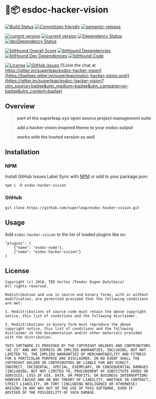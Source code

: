# :electric_plug::package: esdoc-hacker-vision

[![Build Status](http://img.shields.io/travis/superleap/esdoc-hacker-vision.svg?style=flat-square)](https://travis-ci.org/superleap/esdoc-hacker-vision) [![Commitizen friendly](https://img.shields.io/badge/commitizen-friendly-brightgreen.svg)](http://commitizen.github.io/cz-cli/) [![semantic-release](https://img.shields.io/badge/%20%20%F0%9F%93%A6%F0%9F%9A%80-semantic--release-e10079.svg?style=flat-square)](https://github.com/semantic-release/semantic-release)  

[![current version](https://img.shields.io/npm/v/esdoc-hacker-vision.svg?style=flat-square)](https://www.npmjs.com/package/github-asana-tag-sync) [![current version](https://img.shields.io/node/v/esdoc-hacker-vision.svg?style=flat-square)](https://www.npmjs.com/package/github-asana-tag-sync) 
[![Dependency Status](https://david-dm.org/superleap/esdoc-hacker-vision.svg)](https://david-dm.org/superleap/esdoc-hacker-vision) [![devDependency Status](https://david-dm.org/superleap/esdoc-hacker-vision/dev-status.svg)](https://david-dm.org/superleap/esdoc-hacker-vision#info=devDependencies) 

[![bitHound Overall Score](https://www.bithound.io/github/superleap/esdoc-hacker-vision/badges/score.svg)](https://www.bithound.io/github/superleap/esdoc-hacker-vision) [![bitHound Dependencies](https://www.bithound.io/github/superleap/esdoc-hacker-vision/badges/dependencies.svg)](https://www.bithound.io/github/superleap/esdoc-hacker-vision/master/dependencies/npm) [![bitHound Dev Dependencies](https://www.bithound.io/github/superleap/esdoc-hacker-vision/badges/devDependencies.svg)](https://www.bithound.io/github/superleap/esdoc-hacker-vision/master/dependencies/npm) [![bitHound Code](https://www.bithound.io/github/superleap/esdoc-hacker-vision/badges/code.svg)](https://www.bithound.io/github/superleap/esdoc-hacker-vision)

[![License](http://img.shields.io/:license-BSD2-blue.svg?style=flat-square)](https://opensource.org/licenses/BSD-2-Clause) [![GitHub issues](https://img.shields.io/github/issues/superleap/esdoc-hacker-vision.svg)](https://github.com/superleap/esdoc-hacker-vision/issues) [![Join the chat at https://gitter.im/superleap/esdoc-hacker-vision](https://badges.gitter.im/superleap/esdoc-hacker-vision.svg)](https://gitter.im/superleap/esdoc-hacker-vision?utm_source=badge&utm_medium=badge&utm_campaign=pr-badge&utm_content=badge)

## Overview

> **part of the superleap.xyz open source project management suite**

> **add a hacker vision inspired theme to your esdoc output**

> **works with the hosted version as well**

## Installation

### NPM

Install GitHub Issues Label Sync with [NPM](https://www.npmjs.com/) or add 
to your package.json:

```
npm i -D esdoc-hacker-vision
```

### GitHub

```
git clone https://github.com/superleap/esdoc-hacker-vision.git
```

## Usage

Add `esdoc-hacker-vision` to the list of loaded plugins like so:

```
"plugins": [
    {"name": "esdoc-node"},
    {"name": "esdoc-hacker-vision"}
]
```

## License

    Copyright (c) 2016, TED Vortex (Teodor Eugen Duțulescu)
    All rights reserved.
    
    Redistribution and use in source and binary forms, with or without 
    modification, are permitted provided that the following conditions 
    are met:
    
    1. Redistributions of source code must retain the above copyright 
    notice, this list of conditions and the following disclaimer.
    
    2. Redistributions in binary form must reproduce the above 
    copyright notice, this list of conditions and the following 
    disclaimer in the documentation and/or other materials provided 
    with the distribution.
    
    THIS SOFTWARE IS PROVIDED BY THE COPYRIGHT HOLDERS AND CONTRIBUTORS 
    "AS IS" AND ANY EXPRESS OR IMPLIED WARRANTIES, INCLUDING, BUT NOT 
    LIMITED TO, THE IMPLIED WARRANTIES OF MERCHANTABILITY AND FITNESS 
    FOR A PARTICULAR PURPOSE ARE DISCLAIMED. IN NO EVENT SHALL THE 
    COPYRIGHT HOLDER OR CONTRIBUTORS BE LIABLE FOR ANY DIRECT, 
    INDIRECT, INCIDENTAL, SPECIAL, EXEMPLARY, OR CONSEQUENTIAL DAMAGES 
    (INCLUDING, BUT NOT LIMITED TO, PROCUREMENT OF SUBSTITUTE GOODS OR 
    SERVICES; LOSS OF USE, DATA, OR PROFITS; OR BUSINESS INTERRUPTION) 
    HOWEVER CAUSED AND ON ANY THEORY OF LIABILITY, WHETHER IN CONTRACT, 
    STRICT LIABILITY, OR TORT (INCLUDING NEGLIGENCE OR OTHERWISE) 
    ARISING IN ANY WAY OUT OF THE USE OF THIS SOFTWARE, EVEN IF 
    ADVISED OF THE POSSIBILITY OF SUCH DAMAGE.
